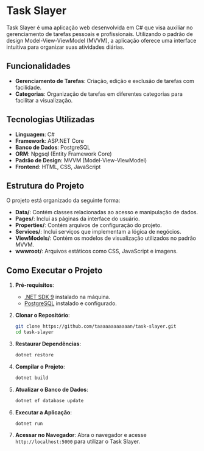 # Task Slayer

Task Slayer é uma aplicação web desenvolvida em C# que visa auxiliar no gerenciamento de tarefas pessoais e profissionais. Utilizando o padrão de design Model-View-ViewModel (MVVM), a aplicação oferece uma interface intuitiva para organizar suas atividades diárias.

## Funcionalidades

- **Gerenciamento de Tarefas**: Criação, edição e exclusão de tarefas com facilidade.
- **Categorias**: Organização de tarefas em diferentes categorias para facilitar a visualização.

## Tecnologias Utilizadas

- **Linguagem**: C#
- **Framework**: ASP.NET Core
- **Banco de Dados**: PostgreSQL
- **ORM**: Npgsql (Entity Framework Core)
- **Padrão de Design**: MVVM (Model-View-ViewModel)
- **Frontend**: HTML, CSS, JavaScript

## Estrutura do Projeto

O projeto está organizado da seguinte forma:

- **Data/**: Contém classes relacionadas ao acesso e manipulação de dados.
- **Pages/**: Inclui as páginas da interface do usuário.
- **Properties/**: Contém arquivos de configuração do projeto.
- **Services/**: Inclui serviços que implementam a lógica de negócios.
- **ViewModels/**: Contém os modelos de visualização utilizados no padrão MVVM.
- **wwwroot/**: Arquivos estáticos como CSS, JavaScript e imagens.

## Como Executar o Projeto

1. **Pré-requisitos**:

   - [.NET SDK 9](https://dotnet.microsoft.com/pt-br/download/dotnet/9.0) instalado na máquina.
   - [PostgreSQL](https://www.enterprisedb.com/downloads/postgres-postgresql-downloads) instalado e configurado.

2. **Clonar o Repositório**:

   ```bash
   git clone https://github.com/taaaaaaaaaaaan/task-slayer.git
   cd task-slayer
   ```

3. **Restaurar Dependências**:

   ```bash
   dotnet restore
   ```

4. **Compilar o Projeto**:

   ```bash
   dotnet build
   ```

5. **Atualizar o Banco de Dados**:

   ```bash
   dotnet ef database update
   ```

6. **Executar a Aplicação**:

   ```bash
   dotnet run
   ```

7. **Acessar no Navegador**: Abra o navegador e acesse `http://localhost:5000` para utilizar o Task Slayer.


